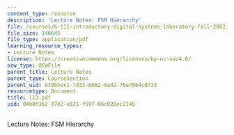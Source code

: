 ```yaml
---
content_type: resource
description: 'Lecture Notes: FSM Hierarchy'
file: /courses/6-111-introductory-digital-systems-laboratory-fall-2002/04b8f36237d2a521f59786c026ec214b_l13.pdf
file_size: 140645
file_type: application/pdf
learning_resource_types:
- Lecture Notes
license: https://creativecommons.org/licenses/by-nc-sa/4.0/
ocw_type: OCWFile
parent_title: Lecture Notes
parent_type: CourseSection
parent_uid: 030b5ec1-7d33-6662-6a42-76a7064c0733
resourcetype: Document
title: l13.pdf
uid: 04b8f362-37d2-a521-f597-86c026ec214b
---
```

Lecture Notes: FSM Hierarchy